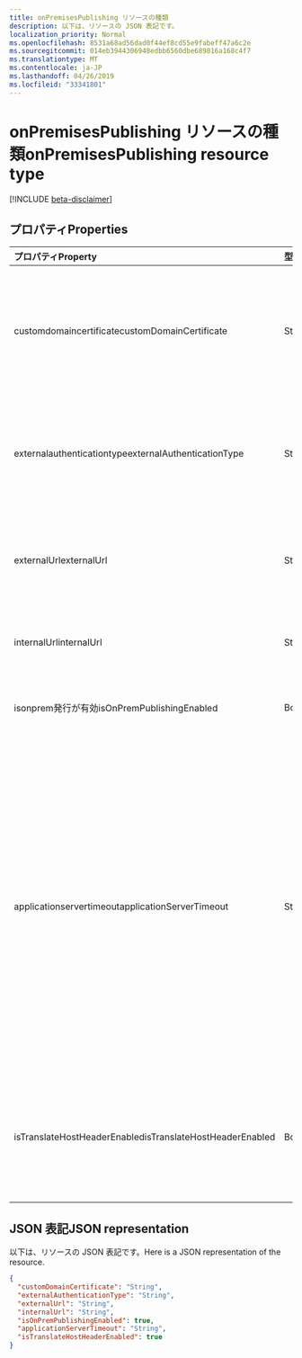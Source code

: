 ```yaml
---
title: onPremisesPublishing リソースの種類
description: 以下は、リソースの JSON 表記です。
localization_priority: Normal
ms.openlocfilehash: 8531a68ad56dad0f44ef8cd55e9fabeff47a6c2e
ms.sourcegitcommit: 014eb3944306948edbb6560dbe689816a168c4f7
ms.translationtype: MT
ms.contentlocale: ja-JP
ms.lasthandoff: 04/26/2019
ms.locfileid: "33341801"
---
```

# <a name="onpremisespublishing-resource-type"></a><span data-ttu-id="5c1da-103">onPremisesPublishing リソースの種類</span><span class="sxs-lookup"><span data-stu-id="5c1da-103">onPremisesPublishing resource type</span></span>

[!INCLUDE [beta-disclaimer](../../includes/beta-disclaimer.md)]

## <a name="properties"></a><span data-ttu-id="5c1da-104">プロパティ</span><span class="sxs-lookup"><span data-stu-id="5c1da-104">Properties</span></span>
| <span data-ttu-id="5c1da-105">プロパティ</span><span class="sxs-lookup"><span data-stu-id="5c1da-105">Property</span></span>     | <span data-ttu-id="5c1da-106">型</span><span class="sxs-lookup"><span data-stu-id="5c1da-106">Type</span></span>   |<span data-ttu-id="5c1da-107">説明</span><span class="sxs-lookup"><span data-stu-id="5c1da-107">Description</span></span>|
|:---------------|:--------|:----------|
|<span data-ttu-id="5c1da-108">customdomaincertificate</span><span class="sxs-lookup"><span data-stu-id="5c1da-108">customDomainCertificate</span></span>|<span data-ttu-id="5c1da-109">String</span><span class="sxs-lookup"><span data-stu-id="5c1da-109">String</span></span>|<span data-ttu-id="5c1da-110">カスタムドメインが使用されているときに、アプリケーションに関連付けられている証明書の詳細。</span><span class="sxs-lookup"><span data-stu-id="5c1da-110">Details of the certificate associated with the applicaiton when a custom domain is in use.</span></span> <span data-ttu-id="5c1da-111">既定のドメインを使用する場合は Null。</span><span class="sxs-lookup"><span data-stu-id="5c1da-111">Null when using the default domain.</span></span>|
|<span data-ttu-id="5c1da-112">externalauthenticationtype</span><span class="sxs-lookup"><span data-stu-id="5c1da-112">externalAuthenticationType</span></span>|<span data-ttu-id="5c1da-113">String</span><span class="sxs-lookup"><span data-stu-id="5c1da-113">String</span></span>|<span data-ttu-id="5c1da-114">詳細アプリケーションの事前認証設定の可能な値は`passthru`、、 `aadPreAuthentication`です。</span><span class="sxs-lookup"><span data-stu-id="5c1da-114">Details the pre-authentication setting for the application Possible values are: `passthru`, `aadPreAuthentication`.</span></span>|
|<span data-ttu-id="5c1da-115">externalUrl</span><span class="sxs-lookup"><span data-stu-id="5c1da-115">externalUrl</span></span>|<span data-ttu-id="5c1da-116">String</span><span class="sxs-lookup"><span data-stu-id="5c1da-116">String</span></span>|<span data-ttu-id="5c1da-117">アプリケーションの公開された外部 url。</span><span class="sxs-lookup"><span data-stu-id="5c1da-117">The published external url for the application.</span></span> <span data-ttu-id="5c1da-118">例えばhttps://intranet-contoso.msappproxy.net/</span><span class="sxs-lookup"><span data-stu-id="5c1da-118">For example https://intranet-contoso.msappproxy.net/</span></span>  |
|<span data-ttu-id="5c1da-119">internalUrl</span><span class="sxs-lookup"><span data-stu-id="5c1da-119">internalUrl</span></span>|<span data-ttu-id="5c1da-120">String</span><span class="sxs-lookup"><span data-stu-id="5c1da-120">String</span></span>|<span data-ttu-id="5c1da-121">アプリケーションの内部 url。</span><span class="sxs-lookup"><span data-stu-id="5c1da-121">The internal url of the application.</span></span> <span data-ttu-id="5c1da-122">例えばhttps://intranet/</span><span class="sxs-lookup"><span data-stu-id="5c1da-122">For example https://intranet/</span></span> |
|<span data-ttu-id="5c1da-123">isonprem発行が有効</span><span class="sxs-lookup"><span data-stu-id="5c1da-123">isOnPremPublishingEnabled</span></span>|<span data-ttu-id="5c1da-124">Boolean</span><span class="sxs-lookup"><span data-stu-id="5c1da-124">Boolean</span></span>|<span data-ttu-id="5c1da-125">アプリケーションが現在公開されているかどうかを示します。</span><span class="sxs-lookup"><span data-stu-id="5c1da-125">Indicates if the application is currently being published or not.</span></span>|
|<span data-ttu-id="5c1da-126">applicationservertimeout</span><span class="sxs-lookup"><span data-stu-id="5c1da-126">applicationServerTimeout</span></span>|<span data-ttu-id="5c1da-127">String</span><span class="sxs-lookup"><span data-stu-id="5c1da-127">String</span></span>|<span data-ttu-id="5c1da-128">この時間が経過すると、コネクタは、接続を閉じる前にバックエンドアプリケーションからの応答を待機します。</span><span class="sxs-lookup"><span data-stu-id="5c1da-128">The duration the connector will wait for a response from the backend application before closing the connection.</span></span> <span data-ttu-id="5c1da-129">可能な値`default`は`long`、です。</span><span class="sxs-lookup"><span data-stu-id="5c1da-129">Possible values are `default`, `long`.</span></span> <span data-ttu-id="5c1da-130">サーバー `long`が要求に応答するのに60-75 秒以上かかる場合に使用します。</span><span class="sxs-lookup"><span data-stu-id="5c1da-130">Use `long` if your server takes more than 60-75 seconds to respond to requests.</span></span> <span data-ttu-id="5c1da-131">また、 `long`アプリケーションにアクセスできず、エラー状態が "バックエンドタイムアウト" になっているかどうかを試してみてください。</span><span class="sxs-lookup"><span data-stu-id="5c1da-131">Also try `long` if you are unable to access the application and the error status is "Backend Timeout".</span></span>|
|<span data-ttu-id="5c1da-132">isTranslateHostHeaderEnabled</span><span class="sxs-lookup"><span data-stu-id="5c1da-132">isTranslateHostHeaderEnabled</span></span>|<span data-ttu-id="5c1da-133">Boolean</span><span class="sxs-lookup"><span data-stu-id="5c1da-133">Boolean</span></span>|<span data-ttu-id="5c1da-134">アプリケーションが応答ヘッダー内の url を変換する必要があるかどうかを示します。</span><span class="sxs-lookup"><span data-stu-id="5c1da-134">Indicates if the application should translate urls in the reponse headers.</span></span> <span data-ttu-id="5c1da-135">これには、cookie の正しいサイトの設定が含まれます。</span><span class="sxs-lookup"><span data-stu-id="5c1da-135">This includes setting the correct site for cookies.</span></span>|

## <a name="json-representation"></a><span data-ttu-id="5c1da-136">JSON 表記</span><span class="sxs-lookup"><span data-stu-id="5c1da-136">JSON representation</span></span>

<span data-ttu-id="5c1da-137">以下は、リソースの JSON 表記です。</span><span class="sxs-lookup"><span data-stu-id="5c1da-137">Here is a JSON representation of the resource.</span></span>

<!-- {
  "blockType": "resource",
  "optionalProperties": [

  ],
  "@odata.type": "microsoft.graph.onPremisesPublishing"
}-->

```json
{
  "customDomainCertificate": "String",
  "externalAuthenticationType": "String",
  "externalUrl": "String",
  "internalUrl": "String",
  "isOnPremPublishingEnabled": true,
  "applicationServerTimeout": "String",
  "isTranslateHostHeaderEnabled": true
}

```

<!-- uuid: 8fcb5dbc-d5aa-4681-8e31-b001d5168d79
2015-10-25 14:57:30 UTC -->
<!--
{
  "type": "#page.annotation",
  "description": "onPremisesPublishing resource",
  "keywords": "",
  "section": "documentation",
  "tocPath": "",
  "suppressions": []
}
-->
